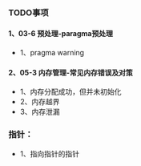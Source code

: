 ### TODO事项

####  1、03-6 预处理-paragma预处理
* 1、pragma warning

####  2、05-3 内存管理-常见内存错误及对策 
* 1、内存分配成功，但并未初始化
* 2、内存越界
* 3、内存泄漏 

### 指针：
* 1、指向指针的指针
